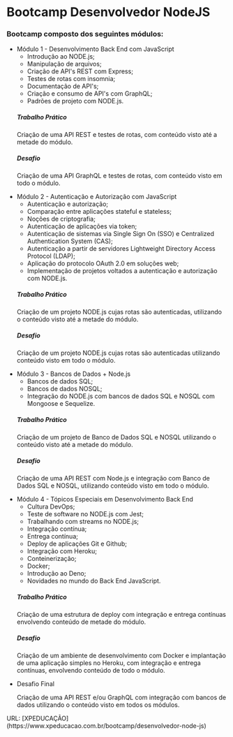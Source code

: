 # Bootcamp Desenvolvedor NodeJS

### Bootcamp composto dos seguintes módulos:

<ul>
<li>
  Módulo 1 - Desenvolvimento Back End com JavaScript
  <ul>
    <li>Introdução ao NODE.js;</li>
    <li>Manipulação de arquivos;</li>
    <li>Criação de API's REST com Express;</li>
    <li>Testes de rotas com insomnia;</li>       
    <li>Documentação de API's;</li>
    <li>Criação e consumo de API's com GraphQL;</li>
    <li>Padrões de projeto com NODE.js.</li>
  </ul>
  
  <h5>Trabalho Prático</h5>
  <p>
    Criação de uma API REST e testes de rotas, com conteúdo visto até a metade do módulo.
  </p>
  
  <h5>Desafio</h5>
  <p>
    Criação de uma API GraphQL e testes de rotas, com conteúdo visto em todo o módulo.
  </p>
</li>
<li>
  Módulo 2 - Autenticação e Autorização com JavaScript
  <ul>
    <li>Autenticação e autorização;</li>
    <li>Comparação entre aplicações stateful e stateless;</li>
    <li>Noções de criptografia;</li>   <li>Autenticação de aplicações via token;</li>
    <li>Autenticação de sistemas via Single Sign On (SSO) e Centralized Authentication System (CAS);</li>
    <li>Autenticação a partir de servidores Lightweight Directory Access Protocol (LDAP);</li>
    <li>Aplicação do protocolo OAuth 2.0 em soluções web;</li>               
    <li>Implementação de projetos voltados a autenticação e autorização com NODE.js.</li>
  </ul>

  <h5>Trabalho Prático</h5>
  <p>
    Criação de um projeto NODE.js cujas rotas são autenticadas, utilizando o conteúdo visto até a metade do módulo.
  </p>
  
  <h5>Desafio</h5>
  <p>
    Criação de um projeto NODE.js cujas rotas são autenticadas utilizando conteúdo visto em todo o módulo.
  </p>

</li>
<li>
  Módulo 3 - Bancos de Dados + Node.js
  <ul>
    <li>Bancos de dados SQL;</li>
    <li>Bancos de dados NOSQL;</li>
    <li>Integração do NODE.js com bancos de dados SQL e NOSQL com Mongoose e Sequelize.</li>
  </ul>
  
  <h5>Trabalho Prático</h5>
  <p>
    Criação de um projeto de Banco de Dados SQL e NOSQL utilizando o conteúdo visto até a metade do módulo.
  </p>
  
  <h5>Desafio</h5>
  <p>
    Criação de uma API REST com Node.js e integração com Banco de Dados SQL e NOSQL, utilizando conteúdo visto em todo o módulo.
  </p>
</li>
<li>
  Módulo 4 - Tópicos Especiais em Desenvolvimento Back End
  <ul>
    <li>Cultura DevOps;</li>
    <li>Teste de software no NODE.js com Jest;</li>
    <li>Trabalhando com streams no NODE.js;</li>
    <li>Integração contínua;</li>
    <li>Entrega contínua;</li>
    <li>Deploy de aplicações Git e Github;</li>
    <li>Integração com Heroku;</li>
    <li>Conteinerização;</li>
    <li>Docker;</li>
    <li>Introdução ao Deno;</li>
    <li>Novidades no mundo do Back End JavaScript.</li>
  </ul>

  <h5>Trabalho Prático</h5>
  <p>
    Criação de uma estrutura de deploy com integração e entrega contínuas envolvendo conteúdo de metade do módulo.
  </p>
  
  <h5>Desafio</h5>
  <p>
    Criação de um ambiente de desenvolvimento com Docker e implantação de uma aplicação simples no Heroku, com integração e entrega contínuas, envolvendo conteúdo de todo o módulo.
  </p>
</li>

<li>
  Desafio Final
  <p>
    Criação de uma API REST e/ou GraphQL com integração com bancos de dados utilizando o conteúdo visto em todos os módulos.
  </p>
</li>
</ul>

<p>
  URL: [XPEDUCAÇÃO](https://www.xpeducacao.com.br/bootcamp/desenvolvedor-node-js)
</p>
